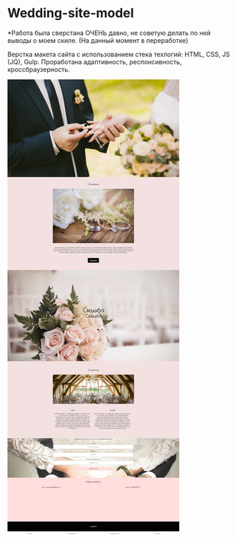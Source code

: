 # Wedding-site-model

*Работа была сверстана ОЧЕНЬ давно, не советую делать по ней выводы о моем скиле. (На данный момент в переработке)

Верстка макета сайта с использованием стека техлогий: HTML, CSS, JS (JQ), Gulp. Проработана адаптивность, респонсивность, кроссбраузерность.



![alt text](https://github.com/AlexJustFly/Wedding-site-model/blob/master/wedding_full.jpg)

